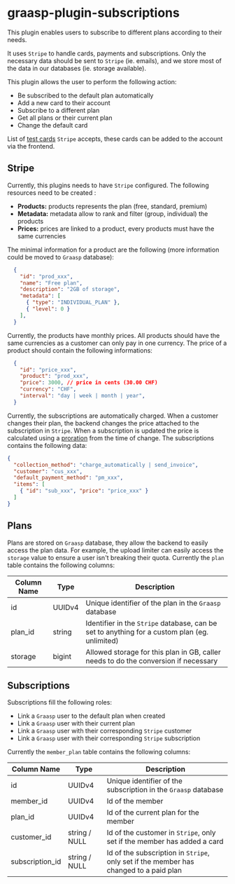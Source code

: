 # graasp-plugin-subscriptions

This plugin enables users to subscribe to different plans according to their needs.

It uses `Stripe` to handle cards, payments and subscriptions. Only the necessary data should be sent to `Stripe` (ie. emails), and we store most of the data in our databases (ie. storage available).

This plugin allows the user to perform the following action:

- Be subscribed to the default plan automatically
- Add a new card to their account
- Subscribe to a different plan
- Get all plans or their current plan
- Change the default card

List of [test cards](https://stripe.com/docs/testing?numbers-or-method-or-token=card-numbers) `Stripe` accepts, these cards can be added to the account via the frontend.

## Stripe

Currently, this plugins needs to have `Stripe` configured. The following resources need to be created :

- **Products:** products represents the plan (free, standard, premium) 
- **Metadata:** metadata allow to rank and filter (group, individual) the products
- **Prices:** prices are linked to a product, every products must have the same currencies 

The minimal information for a product are the following (more information could be moved to `Graasp` database):

```json
  {
    "id": "prod_xxx",
    "name": "Free plan",
    "description": "2GB of storage",
    "metadata": [
      { "type": "INDIVIDUAL_PLAN" },
      { "level": 0 }
    ],
  }
```

Currently, the products have monthly prices. All products should have the same currencies as a customer can only pay in one currency. The price of a product should contain the following informations:

```json
  {
    "id": "price_xxx",
    "product": "prod_xxx",
    "price": 3000, // price in cents (30.00 CHF)
    "currency": "CHF",
    "interval": "day | week | month | year",
  }
```

Currently, the subscriptions are automatically charged. When a customer changes their plan, the backend changes the price attached to the subscription in `Stripe`. When a subscription is updated the price is calculated using a [proration](https://stripe.com/docs/billing/subscriptions/prorations) from the time of change. The subscriptions contains the following data:

```json
{
  "collection_method": "charge_automatically | send_invoice",
  "customer": "cus_xxx",
  "default_payment_method": "pm_xxx",
  "items": [
    { "id": "sub_xxx", "price": "price_xxx" }
  ]
}
```

## Plans

Plans are stored on `Graasp` database, they allow the backend to easily access the plan data. For example, the upload limiter can easily access the `storage` value to ensure a user isn't breaking their quota. Currently the `plan` table contains the following columns:

| Column Name | Type   | Description
| ----------- | -------| -----------
| id          | UUIDv4 | Unique identifier of the plan in the `Graasp` database 
| plan_id     | string | Identifier in the `Stripe` database, can be set to anything for a custom plan (eg. unlimited) 
| storage     | bigint | Allowed storage for this plan in GB, caller needs to do the conversion if necessary

## Subscriptions

Subscriptions fill the following roles:

- Link a `Graasp` user to the default plan when created
- Link a `Graasp` user with their current plan
- Link a `Graasp` user with their corresponding `Stripe` customer
- Link a `Graasp` user with their corresponding `Stripe` subscription

Currently the `member_plan` table contains the following columns:

| Column Name     | Type   | Description
| ----------------| -------| -----------
| id              | UUIDv4 | Unique identifier of the subscription in the `Graasp` database 
| member_id       | UUIDv4 | Id of the member
| plan_id         | UUIDv4 | Id of the current plan for the member
| customer_id     | string / NULL | Id of the customer in  `Stripe`, only set if the member has added a card
| subscription_id | string / NULL | Id of the subscription in `Stripe`, only set if the member has changed to a paid plan
